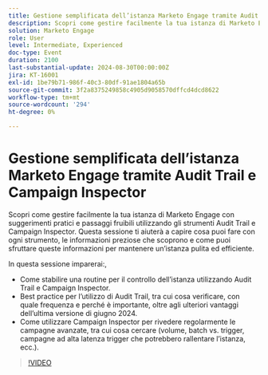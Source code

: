 ```yaml
---
title: Gestione semplificata dell’istanza Marketo Engage tramite Audit Trail e Campaign Inspector
description: Scopri come gestire facilmente la tua istanza di Marketo Engage con suggerimenti pratici e passaggi fruibili utilizzando gli strumenti Audit Trail e Campaign Inspector. Questa sessione ti aiuterà a capire cosa puoi fare con ogni strumento, le informazioni preziose che scoprono e come puoi sfruttare queste informazioni per mantenere un’istanza pulita ed efficiente.  In questa sessione imparerai a stabilire una routine per il controllo dell’istanza utilizzando Audit Trail e Campaign Inspector.  Best practice per l’utilizzo di Audit Trail, tra cui cosa verificare, con quale frequenza e perché è importante, oltre agli ulteriori vantaggi dell’ultima versione di giugno 2024.  Come utilizzare Campaign Inspector per rivedere regolarmente le campagne avanzate, tra cui cosa cercare (volume, batch vs. trigger, campagne ad alta latenza trigger che potrebbero rallentare l’istanza, ecc.).
solution: Marketo Engage
role: User
level: Intermediate, Experienced
doc-type: Event
duration: 2100
last-substantial-update: 2024-08-30T00:00:00Z
jira: KT-16001
exl-id: 1be79b71-986f-40c3-80df-91ae1804a65b
source-git-commit: 3f2a8375249858c4905d9058570dffcd4dcd8622
workflow-type: tm+mt
source-wordcount: '294'
ht-degree: 0%

---
```


# Gestione semplificata dell’istanza Marketo Engage tramite Audit Trail e Campaign Inspector

Scopri come gestire facilmente la tua istanza di Marketo Engage con suggerimenti pratici e passaggi fruibili utilizzando gli strumenti Audit Trail e Campaign Inspector. Questa sessione ti aiuterà a capire cosa puoi fare con ogni strumento, le informazioni preziose che scoprono e come puoi sfruttare queste informazioni per mantenere un’istanza pulita ed efficiente.

In questa sessione imparerai:,

* Come stabilire una routine per il controllo dell’istanza utilizzando Audit Trail e Campaign Inspector.
* Best practice per l’utilizzo di Audit Trail, tra cui cosa verificare, con quale frequenza e perché è importante, oltre agli ulteriori vantaggi dell’ultima versione di giugno 2024.
* Come utilizzare Campaign Inspector per rivedere regolarmente le campagne avanzate, tra cui cosa cercare (volume, batch vs. trigger, campagne ad alta latenza trigger che potrebbero rallentare l’istanza, ecc.).

>[!VIDEO](https://video.tv.adobe.com/v/3456959/?learn=on&captions=ita)
